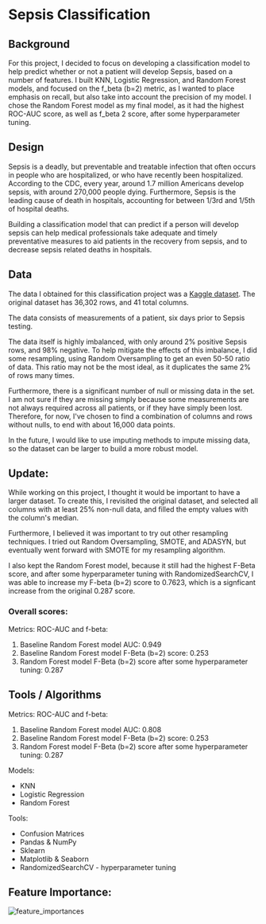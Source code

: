 # Sepsis Classification

## Background

For this project, I decided to focus on developing a classification model to help predict whether or not a patient will develop Sepsis, based on a number of features. I built KNN, Logistic Regression, and Random Forest models, and focused on the f_beta (b=2) metric, as I wanted to place emphasis on recall, but also take into account the precision of my model. I chose the Random Forest model as my final model, as it had the highest ROC-AUC score, as well as f_beta 2 score, after some hyperparameter tuning.

## Design

Sepsis is a deadly, but preventable and treatable infection that often occurs in people who are hospitalized, or who have recently been hospitalized. According to the CDC, every year, around 1.7 million Americans develop sepsis, with around 270,000 people dying. Furthermore, Sepsis is the leading cause of death in hospitals, accounting for between 1/3rd and 1/5th of hospital deaths.

Building a classification model that can predict if a person will develop sepsis can help medical professionals take adequate and timely preventative measures to aid patients in the recovery from sepsis, and to decrease sepsis related deaths in hospitals.

## Data

The data I obtained for this classification project was a [Kaggle dataset](https://www.kaggle.com/maxskoryk/datasepsis). The original dataset has 36,302 rows, and 41 total columns.

The data consists of measurements of a patient, six days prior to Sepsis testing.

The data itself is highly imbalanced, with only around 2% positive Sepsis rows, and 98% negative. To help mitigate the effects of this imbalance, I did some resampling, using Random Oversampling to get an even 50-50 ratio of data. This ratio may not be the most ideal, as it duplicates the same 2% of rows many times.

Furthermore, there is a significant number of null or missing data in the set. I am not sure if they are missing simply because some measurements are not always required across all patients, or if they have simply been lost. Therefore, for now, I've chosen to find a combination of columns and rows without nulls, to end with about 16,000 data points.

In the future, I would like to use imputing methods to impute missing data, so the dataset can be larger to build a more robust model.

## Update:
While working on this project, I thought it would be important to have a larger dataset. To create this, I revisited the original dataset, and selected all columns with at least 25% non-null data, and filled the empty values with the column's median.

Furthermore, I believed it was important to try out other resampling techniques. I tried out Random Oversampling, SMOTE, and ADASYN, but eventually went forward with SMOTE for my resampling algorithm.

I also kept the Random Forest model, because it still had the highest F-Beta score, and after some hyperparameter tuning with RandomizedSearchCV, I was able to increase my F-beta (b=2) score to 0.7623, which is a signficant increase from the original 0.287 score.

### Overall scores:
Metrics: ROC-AUC and f-beta:
1. Baseline Random Forest model AUC: 0.949
2. Baseline Random Forest model F-Beta (b=2) score: 0.253
3. Random Forest model F-Beta (b=2) score after some hyperparameter tuning: 0.287

## Tools / Algorithms
Metrics: ROC-AUC and f-beta:
1. Baseline Random Forest model AUC: 0.808
2. Baseline Random Forest model F-Beta (b=2) score: 0.253
3. Random Forest model F-Beta (b=2) score after some hyperparameter tuning: 0.287

Models:
* KNN
* Logistic Regression
* Random Forest

Tools:
* Confusion Matrices
* Pandas & NumPy
* Sklearn
* Matplotlib & Seaborn
* RandomizedSearchCV - hyperparameter tuning

## Feature Importance:
![feature_importances]()

